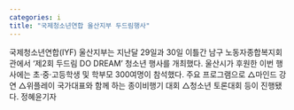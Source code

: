 ```yaml
---
categories: i
title: "국제청소년연합 울산지부 두드림행사"
---
```

국제청소년연합(IYF) 울산지부는 지난달 29일과 30일 이틀간 남구 노동자종합복지회관에서 ‘제2회 두드림 DO DREAM’ 청소년 행사를 개최했다. 울산시가 후원한 이번 행사에는 초·중·고등학생 및 학부모 300여명이 참석했다. 주요 프로그램으로 △마인드 강연 △위플레이 국가대표와 함께 하는 종이비행기 대회 △청소년 토론대회 등이 진행됐다. 정혜윤기자